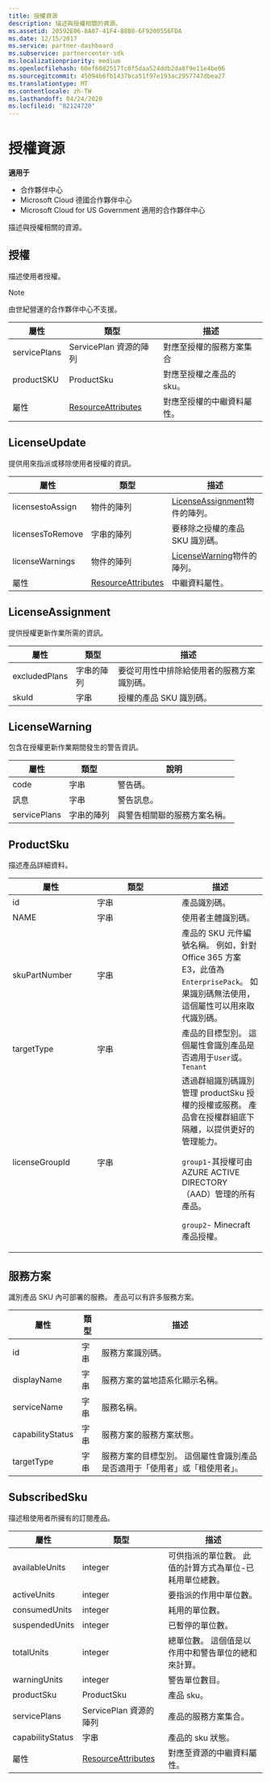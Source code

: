 ```yaml
---
title: 授權資源
description: 描述與授權相關的資源。
ms.assetid: 20592E06-8A87-41F4-B8B0-6F9200556FDA
ms.date: 12/15/2017
ms.service: partner-dashboard
ms.subservice: partnercenter-sdk
ms.localizationpriority: medium
ms.openlocfilehash: 60ef6082517fc0f5daa524ddb2da8f9e11e4be06
ms.sourcegitcommit: 45094b6fb1437bca51f97e193ac2957747dbea27
ms.translationtype: MT
ms.contentlocale: zh-TW
ms.lasthandoff: 04/24/2020
ms.locfileid: "82124720"
---
```

# <a name="license-resources"></a>授權資源

**適用于**

- 合作夥伴中心
- Microsoft Cloud 德國合作夥伴中心
- Microsoft Cloud for US Government 適用的合作夥伴中心

描述與授權相關的資源。

## <a name="license"></a>授權

描述使用者授權。

>[!NOTE]
>由世紀營運的合作夥伴中心不支援。

| 屬性     | 類型                                                           | 描述                                                    |
|--------------|----------------------------------------------------------------|----------------------------------------------------------------|
| servicePlans | ServicePlan 資源的陣列                                 | 對應至授權的服務方案集合 |
| productSKU   | ProductSku                                                     | 對應至授權之產品的 sku。        |
| 屬性   | [ResourceAttributes](utility-resources.md#resourceattributes) | 對應至授權的中繼資料屬性。          |

## <a name="licenseupdate"></a>LicenseUpdate

提供用來指派或移除使用者授權的資訊。

| 屬性         | 類型                                                           | 描述                                               |
|------------------|----------------------------------------------------------------|-----------------------------------------------------------|
| licensestoAssign | 物件的陣列                                               | [LicenseAssignment](#licenseassignment)物件的陣列。 |
| licensesToRemove | 字串的陣列                                               | 要移除之授權的產品 SKU 識別碼。    |
| licenseWarnings  | 物件的陣列                                               | [LicenseWarning](#licensewarning)物件的陣列。       |
| 屬性       | [ResourceAttributes](utility-resources.md#resourceattributes) | 中繼資料屬性。                                  |

## <a name="licenseassignment"></a>LicenseAssignment

提供授權更新作業所需的資訊。

| 屬性      | 類型             | 描述                                                                |
|---------------|------------------|----------------------------------------------------------------------------|
| excludedPlans | 字串的陣列 | 要從可用性中排除給使用者的服務方案識別碼。 |
| skuId         | 字串           | 授權的產品 SKU 識別碼。                                |

## <a name="licensewarning"></a>LicenseWarning

包含在授權更新作業期間發生的警告資訊。

| 屬性     | 類型             | 說明                                         |
|--------------|------------------|-----------------------------------------------------|
| code         | 字串           | 警告碼。                                   |
| 訊息      | 字串           | 警告訊息。                                |
| servicePlans | 字串的陣列 | 與警告相關聯的服務方案名稱。 |

## <a name="productsku"></a>ProductSku

描述產品詳細資料。

<table>
<colgroup>
<col style="width: 33%" />
<col style="width: 33%" />
<col style="width: 33%" />
</colgroup>
<thead>
<tr class="header">
<th>屬性</th>
<th>類型</th>
<th>描述</th>
</tr>
</thead>
<tbody>
<tr class="odd">
<td>id</td>
<td>字串</td>
<td>產品識別碼。</td>
</tr>
<tr class="even">
<td>NAME</td>
<td>字串</td>
<td>使用者主體識別碼。</td>
</tr>
<tr class="odd">
<td>skuPartNumber</td>
<td>字串</td>
<td>產品的 SKU 元件編號名稱。 例如，針對 Office 365 方案 E3，此值為<code>EnterprisePack</code>。 如果識別碼無法使用，這個屬性可以用來取代識別碼。</td>
</tr>
<tr class="even">
<td>targetType</td>
<td>字串</td>
<td>產品的目標型別。 這個屬性會識別產品是否適用于<code>User</code>或。 <code>Tenant</code></td>
</tr>
<tr class="odd">
<td>licenseGroupId</td>
<td>字串</td>
<td>透過群組識別碼識別管理 productSku 授權的授權或服務。 產品會在授權群組底下隔離，以提供更好的管理能力。
<p><code>group1</code>-其授權可由 AZURE ACTIVE DIRECTORY （AAD）管理的所有產品。</p>
<p><code>group2</code>- Minecraft 產品授權。</p></td>
</tr>
</tbody>
</table>

## <a name="serviceplan"></a>服務方案

識別產品 SKU 內可部署的服務。 產品可以有許多服務方案。

| 屬性         | 類型   | 描述                                                                                                       |
|------------------|--------|-------------------------------------------------------------------------------------------------------------------|
| id               | 字串 | 服務方案識別碼。                                                                                      |
| displayName      | 字串 | 服務方案的當地語系化顯示名稱。                                                                  |
| serviceName      | 字串 | 服務名稱。                                                                                                 |
| capabilityStatus | 字串 | 服務方案的服務方案狀態。                                                                      |
| targetType       | 字串 | 服務方案的目標型別。 這個屬性會識別產品是否適用于「使用者」或「租使用者」。 |

## <a name="subscribedsku"></a>SubscribedSku

描述租使用者所擁有的訂閱產品。

| 屬性         | 類型                                                           | 描述                                                                                       |
|------------------|----------------------------------------------------------------|---------------------------------------------------------------------------------------------------|
| availableUnits   | integer                                                        | 可供指派的單位數。 此值的計算方式為單位-已耗用單位總數。 |
| activeUnits      | integer                                                        | 要指派的作用中單位數。                                                        |
| consumedUnits    | integer                                                        | 耗用的單位數。                                                                     |
| suspendedUnits   | integer                                                        | 已暫停的單位數。                                                                    |
| totalUnits       | integer                                                        | 總單位數。 這個值是以作用中和警告單位的總和來計算。         |
| warningUnits     | integer                                                        | 警告單位數目。                                                                      |
| productSku       | ProductSku                                                     | 產品 sku。                                                                                  |
| servicePlans     | ServicePlan 資源的陣列                                 | 產品的服務方案集合。                                                     |
| capabilityStatus | 字串                                                         | 產品的 sku 狀態。                                                                      |
| 屬性       | [ResourceAttributes](utility-resources.md#resourceattributes) | 對應至資源的中繼資料屬性。                                            |
